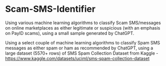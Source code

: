 # Scam-SMS-Identifier
Using various machine learning algorithms to classify Scam SMS/messages on online marketplaces as either legitimate or suspicious (with an emphasis on PayID scams), using a small sample generated by ChatGPT. 

Using a select couple of machine learning algorithms to classify Spam SMS messages as either spam or ham as recommended by ChatGPT, using a large dataset (5570+ rows) of SMS Spam Collection Dataset from Kaggle - https://www.kaggle.com/datasets/uciml/sms-spam-collection-dataset
